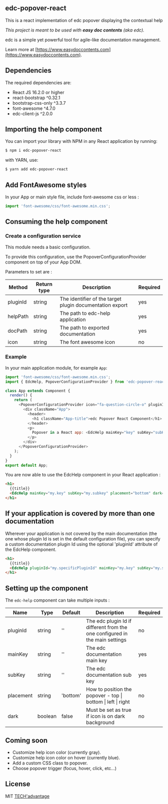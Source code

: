 ## edc-popover-react
This is a react implementation of edc popover displaying the contextual help

_This project is meant to be used with **easy doc contents** (aka edc)._

edc is a simple yet powerful tool for agile-like documentation
management.

Learn more at [https://www.easydoccontents.com](https://www.easydoccontents.com).

## Dependencies

The required dependencies are:

- React JS 16.2.0 or higher
- react-bootstrap ^0.32.1
- bootstrap-css-only ^3.3.7
- font-awesome ^4.7.0
- edc-client-js ^2.0.0

## Importing the help component

You can import your library with NPM in any React application by running:

```bash
$ npm i edc-popover-react
```

with YARN, use:

```bash
$ yarn add edc-popover-react
```

## Add FontAwesome styles

In your App or main style file, include font-awesome css or less :

```javascript
import 'font-awesome/css/font-awesome.min.css';
```

## Consuming the help component

### Create a configuration service

This module needs a basic configuration. 

To provide this configuration, use the PopoverConfigurationProvider component on top of your App DOM.

Parameters to set are : 

| Method | Return type | Description | Required |
|---|---|---|---|
| pluginId | string | The identifier of the target plugin documentation export | yes |
| helpPath | string | The path to edc-help application | yes |
| docPath |  string | The path to exported documentation | yes |
| icon | string | The font awesome icon | no |

### Example

In your main application module, for example `App`:

```javascript
import 'font-awesome/css/font-awesome.min.css';
import { EdcHelp, PopoverConfigurationProvider } from 'edc-popover-react';

class App extends Component {
  render() {
    return (
      <PopoverConfigurationProvider icon="fa-question-circle-o" pluginId={myPluginId} helpPath={myHelpPath} docPath={myDocPath}>
        <div className="App">
          <header>
            <h1 className="App-title">edc Popover React Component</h1>
          </header>
          <p>
            Popover in a React app: <EdcHelp mainKey="key" subKey="subKey"/>
          </p>
        </div>
      </PopoverConfigurationProvider>
    );
  }
}
export default App;
```

You are now able to use the EdcHelp component in your React application :

```html
<h1>
  {{title}}
  <EdcHelp mainKey="my.key" subKey="my.subkey" placement="bottom" dark={true}/>
</h1>
```

## If your application is covered by more than one documentation
Wherever your application is not covered by the main documentation (the one whose plugin Id is set in the default configuration file), 
you can specify a custom documentation plugin Id using the optional 'pluginId' attribute of the EdcHelp component.

```html
<h1>
  {{title}}
  <EdcHelp pluginId="my.specificPluginId" mainKey="my.key" subKey="my.subkey" placement="bottom" dark={true}/>
</h1>
```

## Setting up the component

The `edc-help` component can take multiple inputs :

| Name | Type | Default | Description | Required |
|---|---|---|---|---|
| pluginId | string | '' | The edc plugin Id if different from the one configured in the main settings | no |
| mainKey | string | '' | The edc documentation main key | yes |
| subKey |  string | '' | The edc documentation sub key | yes |
| placement | string | 'bottom' | How to position the popover - top \| bottom \| left \| right | no |
| dark | boolean | false | Must be set as true if icon is on dark background | no |

## Coming soon

* Customize help icon color (currently gray).
* Customize help icon color on hover (currently blue).
* Add a custom CSS class to popover.
* Choose popover trigger (focus, hover, click, etc...)


## License

MIT [TECH'advantage](mailto:contact@tech-advantage.com)
